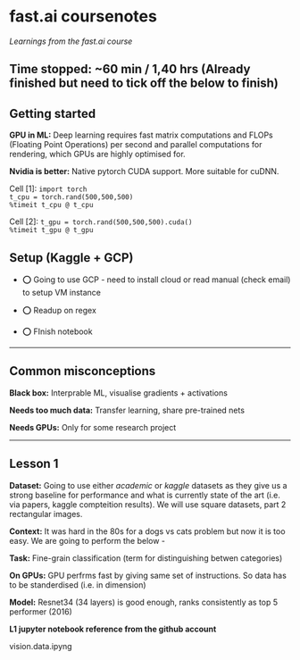 # fast.ai coursenotes

*Learnings from the fast.ai course*

## Time stopped: ~60 min / 1,40 hrs (Already finished but need to tick off the below to finish)

## Getting started

**GPU in ML:** Deep learning requires fast matrix computations and FLOPs (Floating Point Operations) per second and parallel computations for rendering, which GPUs are highly optimised for.

**Nvidia is better:** Native pytorch CUDA support. More suitable for cuDNN.

Cell [1]: `import torch`  
`t_cpu = torch.rand(500,500,500)`  
`%timeit t_cpu @ t_cpu`

Cell [2]: `t_gpu = torch.rand(500,500,500).cuda()`  
`%timeit t_gpu @ t_gpu`

## Setup (Kaggle + GCP)

* ⭕ Going to use GCP - need to install cloud or read manual (check email) to setup VM instance

* ⭕ Readup on regex

* ⭕ FInish notebook 

---

## Common misconceptions

**Black box:** Interprable ML, visualise gradients + activations

**Needs too much data:** Transfer learning, share pre-trained nets

**Needs GPUs:** Only for some research project

---

## Lesson 1

**Dataset:** Going to use either *academic* or *kaggle* datasets as they give us a strong baseline for performance and what is currently state of the art (i.e. via papers, kaggle compteition results). We will use square datasets, part 2 rectangular images.

**Context:** It was hard in the 80s for a dogs vs cats problem but now it is too easy. We are going to perform the below - 

**Task:** Fine-grain classification (term for distinguishing betwen categories)

**On GPUs:** GPU perfrms fast by giving same set of instructions. So data has to be standerdised (i.e. in dimension)

**Model:** Resnet34 (34 layers) is good enough, ranks consistently as top 5 performer (2016)



**L1 jupyter notebook reference from the github account**

vision.data.ipyng
